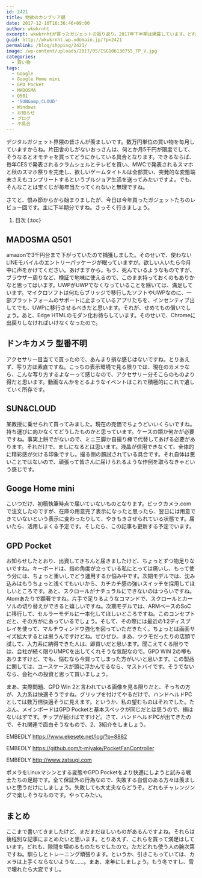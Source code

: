 ```yaml
---
id: 2421
title: 物欲のカンブリア期
date: 2017-12-10T16:36:46+09:00
author: wkwkrnht
excerpt: wkwkrnhtが買ったガジェットの振り返り。2017年下半期は網羅しています。どれも、ニッチ過ぎて情報が少ないですが、ノウハウは特に載っていません。
guid: http://wkwkrnht.wp.xdomain.jp/?p=2421
permalink: /blog/shpping/2421/
image: /wp-content/uploads/2017/05/ISG106130755_TP_V.jpg
categories:
  - 買い物
tags:
  - Google
  - Google Home mini
  - GPD Pocket
  - MADOSMA
  - Q501
  - 'SUN&amp;CLOUD'
  - Windows
  - お知らせ
  - ブログ
  - 不具合
---
```

デジタルガジェット界隈の皆さんが羨ましいです。数万円単位の買い物を毎月していますからね。片田舎のしがないおっさんは、何とか月5千円が限度でして、そうなるとオモチャを買ってどうにかしている具合となります。できるならば、毎年CESで発表されるクラムシェルとテレビを買い、MWCで発表されるスマホと秋のスマホ祭りを完走し、欲しいゲームタイトルは全部買い、突発的な変態端末さえもコンプリートするというブルジョア生活を送ってみたいですよ。でも、そんなことは宝くじが毎年当たってくれないと無理ですね。

さてと、恨み節からから始まりましたが、今日は今年買ったガジェットたちのレビュー回です。主に下半期分ですね。さっそく行きましょう。

1. 目次
{:toc}

## MADOSMA Q501

amazonで3千円台まで下がっていたので捕獲しました。そのせいで、使わないLINEモバイルのエントリーパッケージが眠っていますが。欲しい人いたら今月中に声をかけてください。あげますから。もう、死んでいるようなものですが、ブラウザー周りなど、検証で地味に使えるので、このまま持っておくのもありかなと思ってはいます。UWPがUWPでなくなっていることを除いては、満足しています。マイクロソフトは何たらブリッジで移行したソフトやUWPなのに、一部プラットフォームのサポートに止まっているアプリたちを、インセンティブ出してでも、UWPに移行させるべきだと思います。それが、せめてもの償いでしょう。あと、Edge HTMLのモダン化お待ちしています。そのせいで、Chromeに出戻りしなければいけなくなったので。

## ドンキカメラ 型番不明

アクセサリー目当てで買ったので、あんまり損な感じはないですね。とりあえず、写り方は素直ですね。こっちの表示環境で見る限りでは、現在のカメラなら、こんな写り方するよなーって感じなので、アクセサリー分そこらのものより得だと思います。動画なんかをとるようなイベントはこれで積極的にこれで遺していく所存です。

## SUN&CLOUD

某教授に乗せられて買ってみました。現在の売価でちょうどいいくらいですね。持ち運びに向かなくてどうしたものかと思っています。ケースの類か何かが必要ですね。事実上餅でがないので、ミニ三脚か自撮り棒で代替してあげる必要があります。それだけで、ましになるとは思います。液晶が信用できなくて、全体的に精彩感が欠ける印象ですし。撮る側の腕試されている具合です。それ自体は悪いことではないので、頑張って皆さんに届けられるような作例を取らなきゃという感じです。

## Googe Home mini

こいつだけ、初稿執筆時点で届いていないものとなります。ビックカメラ.comで注文したのですが、在庫の用意完了表示になったと思ったら、翌日には用意できていないという表示に変わったりして、やきもきさせられている状態です。届いたら、活用しまくる予定です。そしたら、この記事も更新する予定でいます。

## GPD Pocket

お知らせしたとおり、出資してきちんと届きましたけど、ちょっとずつ物足りないですね。キーボードは、指の角度が立っている私にとっては痛いし、もって使う分には、ちょっと重いしでどう運用するか悩み中です。次期モデルでは、沈み込みはもうちょっと浅くてもいいから、カチカチ感の強いスイッチを採用してほしいところです。あと、スクロールがナチュラルにできないのはつらいですね。Atomあたりで顕著ですね。片手で足りるようなコマンドで、スクロールとカーソルの切り替えができると嬉しいですね。次期モデルでは、ARMベースのSoCに移行して、セルラーモデルに一本化してほしいところですね。このコンセプトだと、その方がにあっているでしょう。そして、その際には最近の1:2ディスプレイを使って、マルチウィンドウ強化を図っていただきたく。ちょっとは画面サイズ拡大するとは思うんですけどね。ぜひぜひ。まあ、ツクモだったりの店頭で試して、入力系に納得できた人は、即買いだと思います。聞こえてくる限りでは、会社が続く限りUMPCを出してくれそうな気配なので。GPD WIN 2の噂もありますけど、でも、悩むなら今買ってしまった方がいいと思います。この製品に関しては、ユースケースが頭に浮かんでるなら、マストバイです。そうでないなら、会社への投資と思って買いましょう。

まあ、実際問題、GPD WIn 2と言われている画像を見る限りだと、そっちの方が、入力系は快適そうですね。グリップを付けてやるだけで、ハンドへルドPCとしては数万倍快適そうに見えます。というか、私の望むものはそれでした。たぶん、メインボードはGPD Pocketと基本スペックが同じだとは思うので、損はないはずです。チップが続けばですけど。さて、ハンドヘルドPCが出てきたので、それ関連で面白そうなもので、2、3紹介をしましょう。

EMBEDLY https://www.ekesete.net/log/?p=8882

EMBEDLY https://github.com/t-miyake/PocketFanController

EMBEDLY http://www.zatsugi.com

ポメラをLinuxマシンとする変態やGPD Pocketをより快適にしようと試みる戦士たちの足跡です。全て保証外の行為なので、失敗する自信のある方々は羨ましいと思うだけにしましょう。失敗しても大丈夫ならどうぞ。どれもチャレンジングで楽しそうなものです。やってみたい。

## まとめ

ここまで書いてきましたけど、まだまだほしいものがあるんですよね。それらは後程別な記事にまとめたいと思います。とりあえず、これらを買って満足はしています。どれも、隙間を埋めるものたちでしたので。ただどれも使う人の腕次第ですね。馴らしとトレーニング頑張ります。というか、引きこもっていては、カメラは上手くならないような……。まあ、来年にしましょう。もう冬ですし、雪で壊れたら大変ですし。